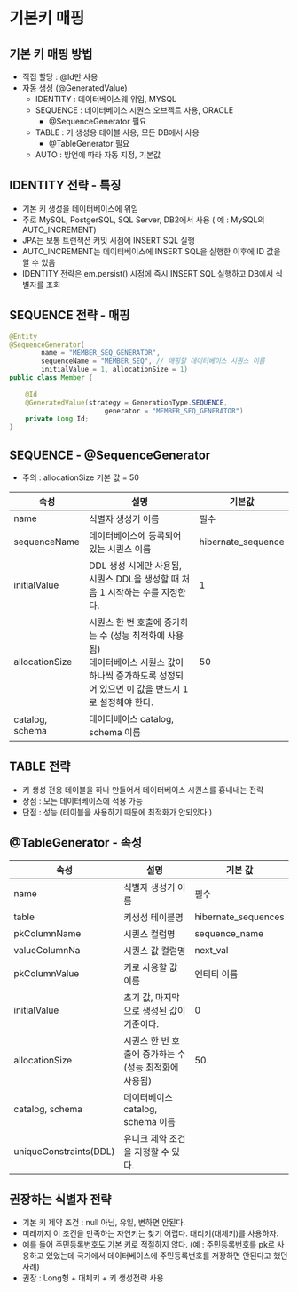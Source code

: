 # 기본키 매핑

## 기본 키 매핑 방법

- 직접 할당 : @Id만 사용
- 자동 생성 (@GeneratedValue)
    - IDENTITY : 데이터베이스웨 위임, MYSQL
    - SEQUENCE : 데이터베이스 시퀀스 오브젝트 사용, ORACLE
        - @SequenceGenerator 필요
    - TABLE : 키 생성용 테이블 사용, 모든 DB에서 사용
        - @TableGenerator 필요
    - AUTO : 방언에 따라 자동 지정, 기본값
    

## IDENTITY 전략 - 특징

- 기본 키 생성을 데이터베이스에 위임
- 주로 MySQL, PostgerSQL, SQL Server, DB2에서 사용 ( 예 : MySQL의 AUTO_INCREMENT)
- JPA는 보통 트랜잭션 커밋 시점에 INSERT SQL 실행
- AUTO_INCREMENT는 데이터베이스에 INSERT SQL을 실행한 이후에 ID 값을 알 수 있음
- IDENTITY 전략은 em.persist() 시점에 즉시 INSERT SQL 실행하고 DB에서 식별자를 조회

## SEQUENCE 전략 - 매핑

```java
@Entity
@SequenceGenerator(
		name = "MEMBER_SEQ_GENERATOR",
		sequenceName = "MEMBER_SEQ", // 매핑할 데이터베이스 시퀀스 이름
		initialValue = 1, allocationSize = 1)
public class Member {
	
	@Id
	@GeneratedValue(strategy = GenerationType.SEQUENCE,
						generator = "MEMBER_SEQ_GENERATOR")
	private Long Id;
}
```

## SEQUENCE - @SequenceGenerator

- 주의 : allocationSize 기본 값 = 50

| 속성 | 설명 | 기본값 |
| --- | --- | --- |
| name | 식별자 생성기 이름 | 필수 |
| sequenceName | 데이터베이스에 등록되어 있는 시퀀스 이름 | hibernate_sequence |
| initialValue | DDL 생성 시에만 사용됨, 시퀀스 DDL을 생성할 때 처음 1 시작하는 수를 지정한다. | 1 |
| allocationSize |  시퀀스 한 번 호출에 증가하는 수 (성능 최적화에 사용됨) <br> 데이터베이스 시퀀스 값이 하나씩 증가하도록 성정되어 있으면 이 값을 반드시 1로 설정해야 한다. | 50 |
| catalog, schema | 데이터베이스 catalog, schema 이름 |  |

## TABLE 전략

- 키 생성 전용 테이블을 하나 만들어서 데이터베이스 시퀀스를 흉내내는 전략
- 장점 : 모든 데이터베이스에 적용 가능
- 단점 : 성능 (테이블을 사용하기 때문에 최적화가 안되있다.)

## @TableGenerator - 속성

| 속성 | 설명 | 기본 값 |
| --- | --- | --- |
| name | 식별자 생성기  이름 | 필수 |
| table | 키생성 테이블명 | hibernate_sequences |
| pkColumnName | 시퀀스 컬럼명 | sequence_name |
| valueColumnNa | 시퀀스 값 컬럼명 | next_val |
| pkColumnValue | 키로 사용할 값 이름 | 엔티티 이름 |
| initialValue |  초기 값, 마지막으로 생성된 값이 기준이다. | 0 |
| allocationSize | 시퀀스 한 번 호출에 증가하는 수 (성능 최적화에 사용됨) | 50 |
| catalog, schema | 데이터베이스 catalog, schema 이름 |  |
| uniqueConstraints(DDL) | 유니크 제약 조건을 지정할 수 있다. |  |

## 권장하는 식별자 전략

- 기본 키 제약 조건 : null 아님, 유일, 변하면 안된다.
- 미래까지 이 조건을 만족하는 자연키는 찾기 어렵다. 대리키(대체키)를 사용하자.
- 예를 들어 주민등록번호도 기본 키로 적절하지 않다. (예 : 주민등록번호를 pk로 사용하고 있었는데 국가에서 데이터베이스에 주민등록번호를 저장하면 안된다고 했던 사례)
- 권장 : Long형 + 대체키 + 키 생성전략 사용